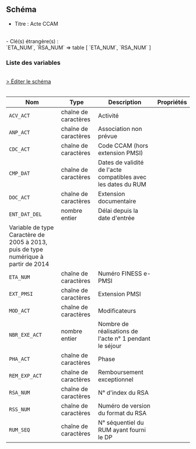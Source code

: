 ## Schéma

- Titre : Acte CCAM
<br />
- Clé(s) étrangère(s) : <br />
`ETA_NUM`, `RSA_NUM` => table <PreviewPage text="T_MCOaaB" link="/tables/T_MCOaaB" /> [ `ETA_NUM`, `RSA_NUM` ]<br />

### Liste des variables
<br />
<div>
    <a href="https://gitlab.com/healthdatahub/schema-snds/edit/master/schemas/PMSI/PMSI%20MCO/T_MCOaaA.json"  
    arget="_blank" rel="noopener noreferrer">> Éditer le schéma</a>
    <OutboundLink />
</div>
<br />

Nom|Type|Description|Propriétés
-|-|-|-
`ACV_ACT`|chaîne de caractères|Activité||
`ANP_ACT`|chaîne de caractères|Association non prévue||
`CDC_ACT`|chaîne de caractères|Code CCAM (hors extension PMSI)||
`CMP_DAT`|chaîne de caractères|Dates de validité de l&#x27;acte compatibles avec les dates du RUM||
`DOC_ACT`|chaîne de caractères|Extension documentaire||
`ENT_DAT_DEL`|nombre entier|Délai depuis la date d&#x27;entrée
Variable de type Caractère de 2005 à 2013, puis de type numérique à partir de 2014||
`ETA_NUM`|chaîne de caractères|Numéro FINESS e-PMSI||
`EXT_PMSI`|chaîne de caractères|Extension PMSI||
`MOD_ACT`|chaîne de caractères|Modificateurs||
`NBR_EXE_ACT`|nombre entier|Nombre de réalisations de l&#x27;acte n° 1 pendant le séjour||
`PHA_ACT`|chaîne de caractères|Phase||
`REM_EXP_ACT`|chaîne de caractères|Remboursement exceptionnel||
`RSA_NUM`|chaîne de caractères|N° d&#x27;index du RSA||
`RSS_NUM`|chaîne de caractères|Numéro de version du format du RSA||
`RUM_SEQ`|chaîne de caractères|N° séquentiel du RUM ayant fourni le DP||

